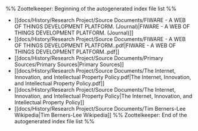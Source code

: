 %% Zoottelkeeper: Beginning of the autogenerated index file list  %%
-  [[docs/History/Research Project/Source Documents/FIWARE - A WEB OF THINGS DEVELOPMENT PLATFORM. (Journal)|FIWARE - A WEB OF THINGS DEVELOPMENT PLATFORM. (Journal)]]
-  [[docs/History/Research Project/Source Documents/FIWARE - A WEB OF THINGS DEVELOPMENT PLATFORM..pdf|FIWARE - A WEB OF THINGS DEVELOPMENT PLATFORM..pdf]]
-  [[docs/History/Research Project/Source Documents/Primary Sources/Primary Sources|Primary Sources]]
-  [[docs/History/Research Project/Source Documents/The Internet, Innovation, and Intellectual Property Policy.pdf|The Internet, Innovation, and Intellectual Property Policy.pdf]]
-  [[docs/History/Research Project/Source Documents/The Internet, Innovation, and Intellectual Property Policy|The Internet, Innovation, and Intellectual Property Policy]]
-  [[docs/History/Research Project/Source Documents/Tim Berners-Lee Wikipedia|Tim Berners-Lee Wikipedia]]
%% Zoottelkeeper: End of the autogenerated index file list  %%
